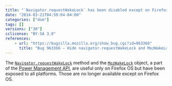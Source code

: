 ```yaml
---
title: "`Navigator.requestWakeLock` has been disabled except on Firefox OS"
date: "2014-03-21T04:50:04-04:00"
categories: ["dom"]
tags: []
versions: ["30"]
cclicense: "BY-SA 3.0"
references:
    - url: "https://bugzilla.mozilla.org/show_bug.cgi?id=963366"
      title: "Bug 963366 – Hide navigator.requestWakeLock and MozWakeLock from the web except on Firefox OS"
---
```

The [`Navigator.requestWakeLock`](https://developer.mozilla.org/docs/Web/API/Navigator.requestWakeLock) method and the [`MozWakeLock`](https://developer.mozilla.org/docs/Web/API/MozWakeLock) object, a part of the [Power Management API](https://developer.mozilla.org/docs/WebAPI/Power_Management), are useful only on Firefox OS but have been exposed to all platforms. Those are no longer available except on Firefox OS.
